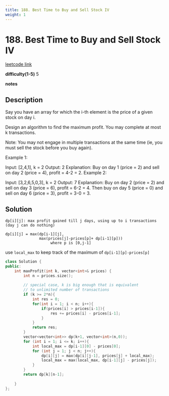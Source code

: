 ```yaml
---
title: 188. Best Time to Buy and Sell Stock IV
weight: 1
---
```

# 188. Best Time to Buy and Sell Stock IV

[leetcode link](https://leetcode.com/problems/best-time-to-buy-and-sell-stock-iv/)

**difficulty(1-5)** 
5

**notes**   


## Description

Say you have an array for which the i-th element is the price of a given stock on day i.

Design an algorithm to find the maximum profit. You may complete at most k transactions.

Note:
You may not engage in multiple transactions at the same time (ie, you must sell the stock before you buy again).

Example 1:

Input: [2,4,1], k = 2
Output: 2
Explanation: Buy on day 1 (price = 2) and sell on day 2 (price = 4), profit = 4-2 = 2.
Example 2:

Input: [3,2,6,5,0,3], k = 2
Output: 7
Explanation: Buy on day 2 (price = 2) and sell on day 3 (price = 6), profit = 6-2 = 4.
             Then buy on day 5 (price = 0) and sell on day 6 (price = 3), profit = 3-0 = 3.

## Solution

```
dp[i][j]: max profit gained till j days, using up to i transactions (day j can do nothing)

dp[i][j] = max(dp[i-1][j], 
               max(prices[j]-prices[p]+ dp[i-1][p]))
                    where p is [0,j-1]
```

use `local_max` to keep track of the maximum of `dp[i-1][p]-prices[p]`

```c++
class Solution {
public:
    int maxProfit(int k, vector<int>& prices) {
        int n = prices.size();
        
        // special case, k is big enough that is equivalent
        // to unlimited number of transactions
        if (k >= 2*n){
            int res = 0;
            for(int i = 1; i < n; i++){
                if(prices[i] > prices[i-1]){
                    res += prices[i] - prices[i-1];
                }
            }
            return res;
        }
        vector<vector<int>> dp(k+1, vector<int>(n,0));
        for (int i = 1; i <= k; i++){
            int local_max = dp[i-1][0] - prices[0];
            for (int j = 1; j < n; j++){
                dp[i][j] = max(dp[i][j-1], prices[j] + local_max);
                local_max = max(local_max, dp[i-1][j] - prices[j]);
            }            
        }
        return dp[k][n-1];
        
    }
};
```